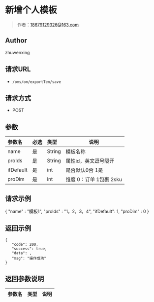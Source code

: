 # 新增个人模板

> 作者：18679129326@163.com

## Author
zhuwenxing

## 请求URL

- ` /oms/om/exportTem/save `

## 请求方式

- POST

## 参数

|参数名|必选|类型|说明|
|:----    |:---|:----- |-----   |
|name |是  |String |模板名称   |
|proIds |是  |String |属性id，英文逗号隔开   |
|ifDefault |是  |int |是否默认0否 1是   |
|proDim |是|int| 维度 0：订单 1包裹 2sku|






## 请求示例
{
    "name" : "模板1",
	"proIds" : "1，2，3，4",
    "ifDefault": 1,
	"proDim" : 0
}


## 返回示例 

 ``` 
{
    "code": 200,
    "success": true,
    "data": ,
    "msg": "操作成功"
}

 ```

## 返回参数说明

|参数名|类型|说明|
|:-----  |:-----|-----                           |